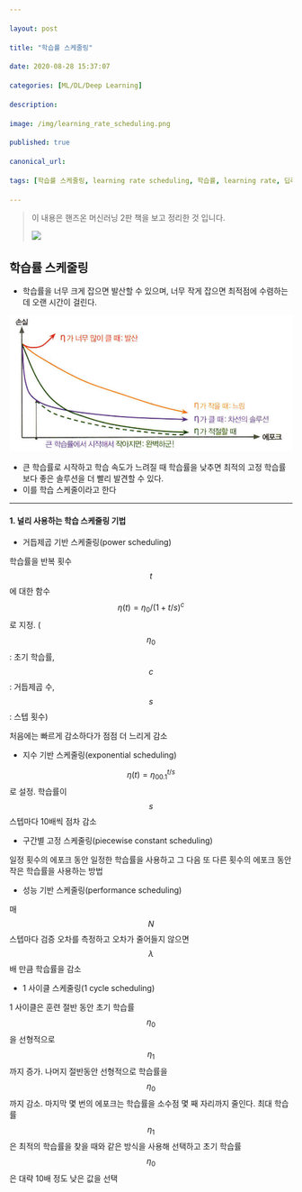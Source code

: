 ```yaml
---

layout: post

title: "학습률 스케줄링"

date: 2020-08-28 15:37:07

categories: [ML/DL/Deep Learning]

description:

image: /img/learning_rate_scheduling.png

published: true

canonical_url:

tags: [학습률 스케줄링, learning rate scheduling, 학습률, learning rate, 딥러닝, Deep Learning, 텐서플로우, Tensorflow, 케라스, Keras]

---
```


> 이 내용은 핸즈온 머신러닝 2판 책을 보고 정리한 것 입니다.
>
> <img src='http://image.yes24.com/goods/89959711/800x0' width='150'>

## 학습률 스케줄링

- 학습률을 너무 크게 잡으면 발산할 수 있으며, 너무 작게 잡으면 최적점에 수렴하는데 오랜 시간이 걸린다.

<img src='/img/learning_rate_scheduling_1.png' width='600'>

- 큰 학습률로 시작하고 학습 속도가 느려질 때 학습률을 낮추면 최적의 고정 학습률 보다 좋은 솔루션을 더 빨리 발견할 수 있다.
- 이를 학습 스케줄이라고 한다

---

#### 1. 널리 사용하는 학습 스케줄링 기법

- 거듭제곱 기반 스케줄링(power scheduling)

학습률을 반복 횟수 $$t$$에 대한 함수 $$\eta(t)=\eta_0 / (1+t/s)^c$$로 지정. ($$\eta_0$$: 초기 학습률, $$c$$: 거듭제곱 수, $$s$$: 스텝 횟수)

처음에는 빠르게 감소하다가 점점 더 느리게 감소

- 지수 기반 스케줄링(exponential scheduling)

$$\eta(t)=\eta_00.1^{t/s}$$로 설정. 학습률이 $$s$$스텝마다 10배씩 점차 감소

- 구간별 고정 스케줄링(piecewise constant scheduling)

일정 횟수의 에포크 동안 일정한 학습률을 사용하고 그 다음 또 다른 횟수의 에포크 동안 작은 학습률을 사용하는 방법

- 성능 기반 스케줄링(performance scheduling)

매 $$N$$ 스텝마다 검증 오차를 측정하고 오차가 줄어들지 않으면 $$\lambda$$배 만큼 학습률을 감소

- 1 사이클 스케줄링(1 cycle scheduling)

1 사이클은 훈련 절반 동안 초기 학습률 $$\eta_0$$을 선형적으로 $$\eta_1$$까지 증가. 나머지 절반동안 선형적으로 학습률을 $$\eta_0$$까지 감소. 마지막 몇 번의 에포크는 학습률을 소수점 몇 째 자리까지 줄인다. 최대 학습률 $$\eta_1$$은 최적의 학습률을 찾을 때와 같은 방식을 사용해 선택하고 초기 학습률 $$\eta_0$$은 대략 10배 정도 낮은 값을 선택
